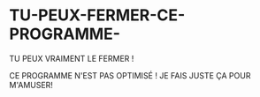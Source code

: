 # TU-PEUX-FERMER-CE-PROGRAMME-
TU PEUX VRAIMENT LE FERMER !

CE PROGRAMME N'EST PAS OPTIMISÉ ! JE FAIS JUSTE ÇA POUR M'AMUSER!
